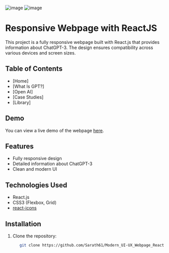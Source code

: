 ![image](https://github.com/user-attachments/assets/cd985b74-2b2a-4c4c-b58a-81e1fc1d71aa)
![image](https://github.com/user-attachments/assets/ea80670d-9070-48c1-bcb0-3b258dc7fd84)

# Responsive Webpage with ReactJS

This project is a fully responsive webpage built with React.js that provides information about ChatGPT-3. The design ensures compatibility across various devices and screen sizes.

## Table of Contents

- [Home]
- [What Is GPT?]
- [Open AI]
- [Case Studies]
- [Library]

## Demo

You can view a live demo of the webpage [here](https://modern-ui-ux-webpage-react-kopre8jne-sarath61s-projects.vercel.app/).

## Features

- Fully responsive design
- Detailed information about ChatGPT-3
- Clean and modern UI

## Technologies Used

- React.js
- CSS3 (Flexbox, Grid)
- [react-icons](https://github.com/react-icons/react-icons)

## Installation

1. Clone the repository:
   ```bash
      git clone https://github.com/Sarath61/Modern_UI-UX_Webpage_React-JS.git
   ```

